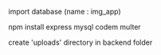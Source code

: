 import database (name : img_app)

npm install express mysql codem multer

create 'uploads' directory in backend folder
